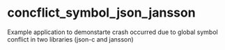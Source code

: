# concflict_symbol_json_jansson
Example application to demonstarte crash occurred due to global symbol conflict in two libraries (json-c and jansson)
